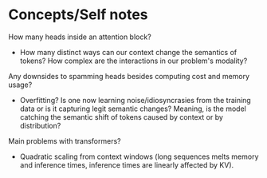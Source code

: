 # Concepts/Self notes

How many heads inside an attention block? 
- How many distinct ways can our context change the semantics of tokens? How complex are the interactions in our problem's modality?

Any downsides to spamming heads besides computing cost and memory usage?
- Overfitting? Is one now learning noise/idiosyncrasies from the training data or is it capturing legit semantic changes? Meaning, is the model catching the semantic shift of tokens caused by context or by distribution?

Main problems with transformers?
- Quadratic scaling from context windows (long sequences melts memory and inference times, inference times are linearly affected by KV).
